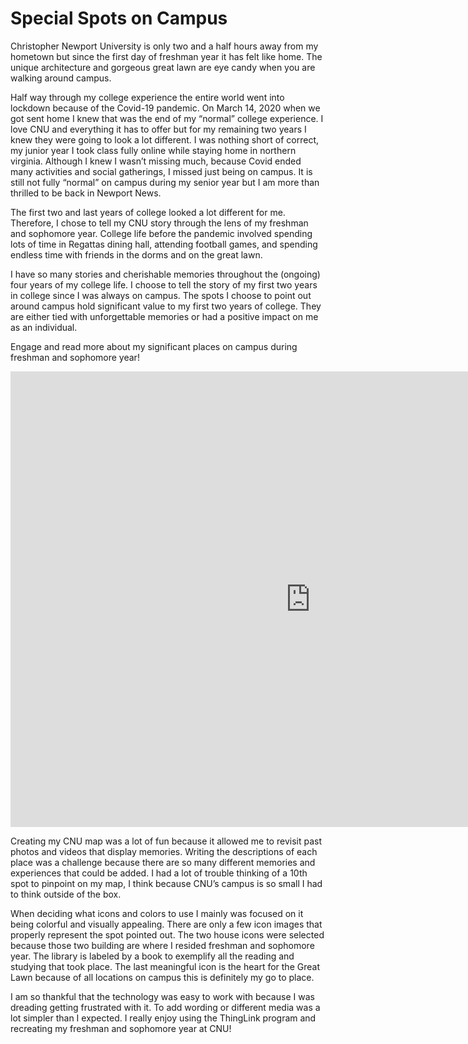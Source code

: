 # Special Spots on Campus

Christopher Newport University is only two and a half hours away from my hometown but since the first day of freshman year it has felt like home. The unique architecture and gorgeous great lawn are eye candy when you are walking around campus.

Half way through my college experience the entire world went into lockdown because of the Covid-19 pandemic. On March 14, 2020 when we got sent home I knew that was the end of my “normal” college experience. I love CNU and everything it has to offer but for my remaining two years I knew they were going to look a lot different. I was nothing short of correct, my junior year I took class fully online while staying home in northern virginia. Although I knew I wasn’t missing much, because Covid ended many activities and social gatherings, I missed just being on campus. It is still not fully “normal” on campus during my senior year but I am more than thrilled to be back in Newport News.
    
The first two and last years of college looked a lot different for me. Therefore, I chose to tell my CNU story through the lens of my freshman and sophomore year. College life before the pandemic involved spending lots of time in Regattas dining hall, attending football games, and spending endless time with friends in the dorms and on the great lawn. 
  
I have so many stories and cherishable memories throughout the (ongoing) four years of my college life. I choose to tell the story of my first two years in college since I was always on campus. The spots I choose to point out around campus hold significant value to my first two years of college. They are either tied with unforgettable memories or had a positive impact on me as an individual.

Engage and read more about my significant places on campus during freshman and sophomore year!

<iframe width="960" height="729.2193308550186" data-original-width="1614" data-original-height="1226" src="https://www.thinglink.com/card/1498836870233063427" type="text/html" frameborder="0" webkitallowfullscreen mozallowfullscreen allowfullscreen scrolling="no"></iframe><script async src="//cdn.thinglink.me/jse/responsive.js"></script>
  
Creating my CNU map was a lot of fun because it allowed me to revisit past photos and videos that display memories. Writing the descriptions of each place was a challenge because there are so many different memories and experiences that could be added. I had a lot of trouble thinking of a 10th spot to pinpoint on my map, I think because CNU’s campus is so small I had to think outside of the box. 

When deciding what icons and colors to use I mainly was focused on it being colorful and visually appealing. There are only a few icon images that properly represent the spot pointed out. The two house icons were selected because those two building are where I resided freshman and sophomore year. The library is labeled by a book to exemplify all the reading and studying that took place. The last meaningful icon is the heart for the Great Lawn because of all locations on campus this is definitely my go to place.
  
I am so thankful that the technology was easy to work with because I was dreading getting frustrated with it. To add wording or different media was a lot simpler than I expected. I really enjoy using the ThingLink program and recreating my freshman and sophomore year at CNU!
 
